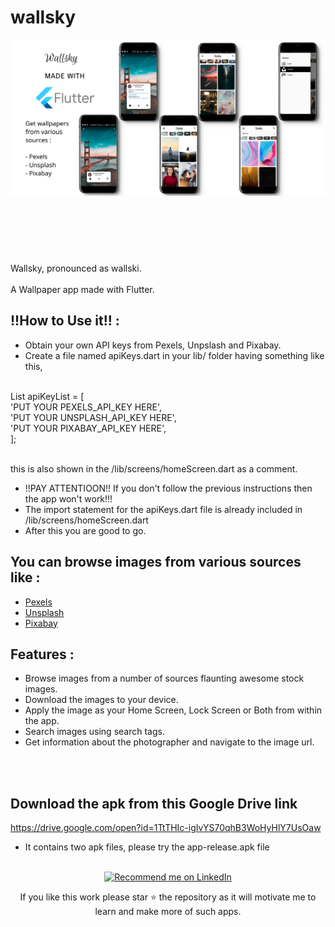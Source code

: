 # wallsky

<img align="left" width="1080" src="https://github.com/varamsky/wallsky/blob/master/app_mockup_show.png"/>

<br><br><br><br><br><br><br><br><br><br><br><br><br><br><br><br><br><br><br><br><br>
Wallsky, pronounced as wallski.<br><br>
A Wallpaper app made with Flutter.

## !!How to Use it!! : 
- Obtain your own API keys from Pexels, Unpslash and Pixabay.
- Create a file named apiKeys.dart in your lib/ folder having something like this,
<br>
    List<String> apiKeyList = [<br>
      'PUT YOUR PEXELS_API_KEY HERE',<br>
      'PUT YOUR UNSPLASH_API_KEY HERE',<br>
      'PUT YOUR PIXABAY_API_KEY HERE',<br>
    ];<br><br>
 
 this is also shown in the /lib/screens/homeScreen.dart as a comment.
 
 - !!PAY ATTENTIOON!! If you don't follow the previous instructions then the app won't work!!!
 - The import statement for the apiKeys.dart file is already included in /lib/screens/homeScreen.dart
 - After this you are good to go.
 
 



## You can browse images from various sources like :

 - <a href="https://www.pexels.com/">Pexels</a>
 - <a href="https://unsplash.com/">Unsplash</a>
 - <a href="https://pixabay.com/">Pixabay</a>

## Features :

 - Browse images from a number of sources flaunting awesome stock images.
 - Download the images to your device.
 - Apply the image as your Home Screen, Lock Screen or Both from within the app.
 - Search images using search tags.
 - Get information about the photographer and navigate to the image url.
 
 
 <br><br>
 ## Download the apk from this Google Drive link
 https://drive.google.com/open?id=1TtTHIc-igIvYS70qhB3WoHyHlY7UsOaw
 
 - It contains two apk files, please try the app-release.apk file
 <br><br>
 
 

    
<p align="center">
<a href="https://www.linkedin.com/in/shubham-kumar-42a3b9170">
    <img src="https://img.shields.io/badge/Support-Recommed%2FEndorse%20me%20on%20Linkedin-blue?style=for-the-badge&logo=linkedin" alt="Recommend me on LinkedIn" /></a>
</p>

<p align= "center">
If you like this work please star ⭐ the repository as it will motivate me to learn and make more of such apps.
</p>
